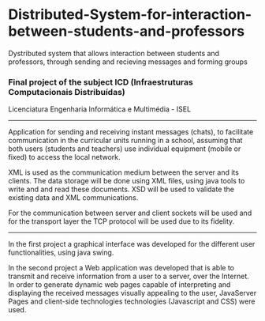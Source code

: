# Distributed-System-for-interaction-between-students-and-professors
Dystributed system that allows interaction between students and professors, through sending and recieving messages and forming groups

### Final project of the subject ICD (Infraestruturas Computacionais Distribuídas)

Licenciatura Engenharia Informática e Multimédia - ISEL

---

Application for sending and receiving instant messages (chats), to facilitate communication in the curricular units running in a school, 
assuming that both users (students and teachers) use individual equipment (mobile or fixed) to access the local network.

XML is used as the communication medium between the server and its clients. The data storage will be done using XML files, using java tools to write and 
and read these documents. XSD will be used to validate the existing data and XML communications.

For the communication between server and client sockets will be used and for the transport layer the TCP protocol will be used due to its fidelity.

---

In the first project a graphical interface was developed for the different user functionalities, using java swing.


In the second project a Web application was developed that is able to transmit and receive 
information from a user to a server, over the Internet. In order to generate dynamic web pages capable of interpreting and displaying the received messages 
visually appealing to the user, JavaServer Pages and client-side technologies 
technologies (Javascript and CSS) were used.
